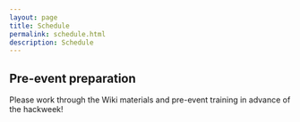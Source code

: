 ```yaml
---
layout: page
title: Schedule
permalink: schedule.html
description: Schedule
---
```


## Pre-event preparation

Please work through the Wiki materials and pre-event training in advance of the hackweek!



